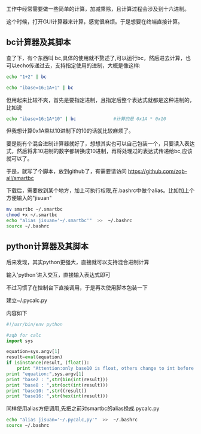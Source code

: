 工作中经常需要做一些简单的计算，加减乘除，且计算过程会涉及到十六进制。

这个时候，打开GUI计算器来计算，感觉很麻烦。于是想要在终端直接计算。

## bc计算器及其脚本
查了下，有个东西叫 bc,具体的使用就不赘述了,可以运行bc，然后进去计算，也可以echo传递过去，支持指定使用的进制，大概是像这样:

```bash
echo "1+2" | bc

echo "ibase=16;1A+1" | bc

```
但用起来比较不爽，首先是要指定进制，且指定后整个表达式就都是这种进制的，比如说

```bash
echo "ibase=16;1A*10" | bc              #计算的是 0x1A * 0x10
```
但我想计算0x1A乘以10进制下的10的话就比较麻烦了。

要是能有个混合进制计算器就好了，想想其实也可以自己包装一个，只要读入表达式，然后将非10进制的数字都转换成10进制，再将处理过的表达式传递给bc,应该就可以了。

于是，就写了个脚本，放到github了，有需要请访问 https://github.com/zqb-all/smartbc

下载后，需要放到某个地方，加上可执行权限,在.bashrc中做个alias。比如加上个方便输入的"jisuan"
```bash
mv smartbc ~/.smartbc
chmod +x ~/.smartbc
echo "alias jisuan='~/.smartbc'"  >>  ~/.bashrc
source ~/.bashrc
```

## python计算器及其脚本
后来发现，其实python更强大，直接就可以支持混合进制计算

输入'python'进入交互，直接输入表达式即可

不过习惯了在控制台下直接调用，于是再次使用脚本包装一下

建立~/.pycalc.py

内容如下

```python
#!/usr/bin/env python

#zqb for calc
import sys

equation=sys.argv[1]
result=eval(equation)
if isinstance(result, (float)):
    print "Attention:only base10 is float, others change to int before type"
print "equation:",sys.argv[1]
print "base2 : ",str(bin(int(result)))
print "base8 : ",str(oct(int(result)))
print "base10: ",str((result))
print "base16: ",str(hex(int(result)))

```
同样使用alias方便调用,先把之前对smartbc的alias换成.pycalc.py

```bash
echo "alias jisuan='~/.pycalc,py'"  >>  ~/.bashrc
source ~/.bashrc
```



